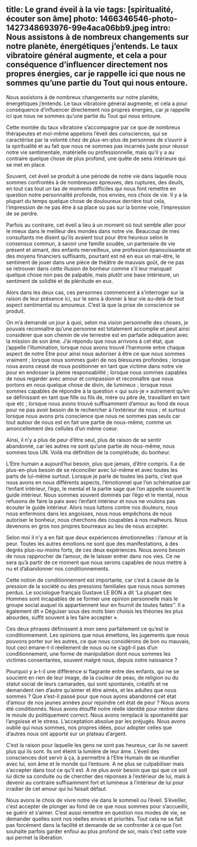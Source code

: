 title: Le grand éveil à la vie
tags: [spiritualité, écouter son âme]
photo: 1466346546-photo-1427348693976-99e4aca06bb9.jpeg
intro: Nous assistons à de nombreux changements sur notre planète, énergétiques j’entends. Le taux vibratoire général augmente, et cela a pour conséquence d’influencer directement nos propres énergies, car je rappelle ici que nous ne sommes qu’une partie du Tout qui nous entoure.
---
Nous assistons à de nombreux changements sur notre planète, énergétiques j’entends. Le taux vibratoire général augmente, et cela a pour conséquence d’influencer directement nos propres énergies, car je rappelle ici que nous ne sommes qu’une partie du Tout qui nous entoure.

Cette montée du taux vibratoire s’accompagne par ce que de nombreux thérapeutes et moi-même appelons l’éveil des consciences, qui se caractérise par la volonté chez de plus-en-plus de personnes de s’ouvrir à la spiritualité et au fait que nous ne sommes pas incarnés juste pour réussir notre vie sentimentale, matérielle ou professionnelle, mais qu’il y a au contraire quelque chose de plus profond, une quête de sens intérieure qui se met en place.

Souvent, cet éveil se produit à une période de notre vie dans laquelle nous sommes confrontés à de nombreuses épreuves, des ruptures, des deuils, en tout cas tout un tas de moments difficiles qui nous font remettre en question notre personnalité profonde, nos envies, nos choix de vie. Il y a la plupart du temps quelque chose de douloureux derrière tout cela, l’impression de ne pas être à sa place ou pas sur la bonne voie, l’impression de se perdre.

Parfois au contraire, cet éveil a lieu à un moment où tout semble aller pour le mieux dans le meilleur des mondes dans notre vie. Beaucoup de mes consultants me disent qu’ils avaient tout pour être heureux selon le consensus commun, à savoir une famille soudée, un partenaire de vie présent et aimant, des enfants merveilleux, une profession épanouissante et des moyens financiers suffisants, pourtant est né en eux un mal-être, le sentiment de jouer dans une pièce de théâtre de mauvais goût, de ne pas se retrouver dans cette illusion de bonheur comme s’il leur manquait quelque chose non pas de palpable, mais plutôt une base intérieure, un sentiment de solidité et de plénitude en eux. 

Alors dans les deux cas, ces personnes commencent à s’interroger sur la raison de leur présence ici, sur le sens à donner à leur vie au-delà de tout aspect sentimental ou amoureux. C’est là que la prise de conscience se produit.

On m’a demandé un jour à quoi, selon ma vision personnelle des choses, je pouvais reconnaître qu’une personne est totalement accomplie et peut ainsi considérer que son chemin de vie terrestre est en parfaite adéquation avec la mission de son âme. J’ai répondu que nous arrivons à cet état, que j’appelle l’illumination, lorsque nous avons trouvé l’harmonie entre chaque aspect de notre Etre pour ainsi nous autoriser à être ce que nous sommes vraiment ; lorsque nous sommes guéri de nos blessures profondes ; lorsque nous avons cessé de nous positionner en tant que victime dans notre vie pour en endosser la pleine responsabilité ; lorsque nous sommes capables de nous regarder avec amour et compassion et reconnaître que nous portons en nous quelque chose de divin, de lumineux ; lorsque nous sommes capables de répondre à la question « qui suis-je » autrement qu’en se définissant en tant que fille ou fils de, mère ou père de, travaillant en tant que etc ; lorsque nous avons trouvé suffisamment d’amour au fond de nous pour ne pas avoir besoin de le rechercher à l’extérieur de nous ; et surtout lorsque nous avons pris conscience que nous ne sommes pas seuls car tout autour de nous est en fait une partie de nous-même, comme un amoncellement des cellules d’un même coeur. 

Ainsi, il n’y a plus de peur d’être seul, plus de raison de se sentir abandonné, car les autres ne sont qu’une partie de nous-même, nous sommes tous UN. Voilà ma définition de la complétude, du bonheur.

L’Etre humain a aujourd’hui besoin, plus que jamais, d’être compris. Il a de plus-en-plus besoin de se réconcilier avec lui-même et avec toutes les parts de lui-même surtout. Lorsque je parle de toutes les parts, c’est que nous avons en nous différents aspects, l’émotionnel que l’on schématise par l’enfant intérieur, l’égo, le mental et la partie sage que l’on appelle souvent le guide intérieur. Nous sommes souvent dominés par l’égo et le mental, nous refusons de faire la paix avec l’enfant intérieur et nous ne voulons pas écouter le guide intérieur. Alors nous luttons contre nos douleurs, nous nous enfermons dans les angoisses, nous nous empêchons de nous autoriser le bonheur, nous cherchons des coupables à nos malheurs. Nous devenons en gros nos propres bourreaux au lieu de nous accepter.

Selon moi il n’y a en fait que deux expériences émotionnelles : l’amour et la peur. Toutes les autres émotions ne sont que des manifestations, à des degrés plus-ou-moins forts, de ces deux expériences. Nous avons besoin de nous rapprocher de l’amour, de le laisser entrer dans nos vies. Ce ne sera qu’à partir de ce moment que nous serons capables de nous mettre à nu et d’abandonner nos conditionnements.

Cette notion de conditionnement est importante, car c’est à cause de la pression de la société ou des pressions familiales que nous nous sommes perdus.
Le sociologue français Gustave LE BON a dit 'La plupart des Hommes sont incapables de se former une opinion personnelle mais le groupe social auquel ils appartiennent leur en fournit de toutes faites’’. Il a également dit « Déguiser sous des mots bien choisis les théories les plus absurdes, suffit souvent à les faire accepter ».

Ces deux phrases définissent à mon sens parfaitement ce qu’est le conditionnement. Les opinions que nous émettons, les jugements que nous pouvons porter sur les autres, ce que nous considérons de bon ou mauvais, tout ceci émane-t-il réellement de nous ou ne s’agit-il pas d’un conditionnement, une forme de manipulation dont nous sommes les victimes consentantes, souvent malgré nous, depuis notre naissance ?

Pourquoi y a-t-il une différence si flagrante entre des enfants, qui ne se soucient en rien de leur image, de la couleur de peau, de religion ou du statut social de leurs camarades, qui sont spontanés, créatifs et ne demandent rien d’autre qu’aimer et être aimés, et les adultes que nous sommes ? Que s’est-il passé pour que nous ayons abandonné cet état d’amour de nos jeunes années pour rejoindre cet état de peur ? Nous avons été conditionnés. Nous avons étouffé notre réelle identité pour rentrer dans le moule du politiquement correct. Nous avons remplacé la spontanéité par l’angoisse et le stress. L’acceptation absolue par les préjugés. Nous avons oublié qui nous sommes, nos propres idées, pour adopter celles que d’autres nous ont apporté sur un plateau d’argent.

C’est la raison pour laquelle les gens ne sont pas heureux, car ils ne savent plus qui ils sont. Ils ont éteint la lumière de leur âme.
L’éveil des consciences doit servir à ça, à permettre à l’Etre Humain de se réunifier avec lui, son âme et le monde qui l’entoure. A ne plus se culpabiliser mais s’accepter dans tout ce qu’il est. A ne plus avoir besoin que qui que ce soit lui dicte sa conduite ou de chercher des réponses à l’extérieur de lui, mais à devenir au contraire suffisamment fort et lumineux à l’intérieur de lui pour irradier de cet amour qui lui faisait défaut.

Nous avons le choix de vivre notre vie dans le sommeil ou l’éveil. S’éveiller, c’est accepter de plonger au fond de ce que nous sommes pour s’accueillir, se guérir et s’aimer. C’est aussi remettre en question nos modes de vie, se demander quelles sont nos réelles envies et priorités. Tout cela ne se fait pas forcément dans la facilité et demande de se confronter à ce que l’on souhaite parfois garder enfoui au plus profond de soi, mais c’est cette voie qui permet la libération.
